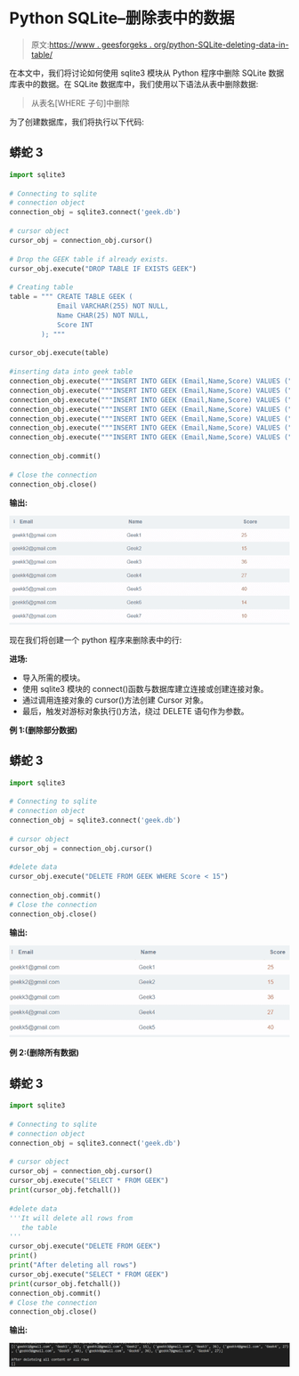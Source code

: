 # Python SQLite–删除表中的数据

> 原文:[https://www . geesforgeks . org/python-SQLite-deleting-data-in-table/](https://www.geeksforgeeks.org/python-sqlite-deleting-data-in-table/)

在本文中，我们将讨论如何使用 sqlite3 模块从 Python 程序中删除 SQLite 数据库表中的数据。在 SQLite 数据库中，我们使用以下语法从表中删除数据:

> 从表名[WHERE 子句]中删除

为了创建数据库，我们将执行以下代码:

## 蟒蛇 3

```py
import sqlite3

# Connecting to sqlite
# connection object
connection_obj = sqlite3.connect('geek.db')

# cursor object
cursor_obj = connection_obj.cursor()

# Drop the GEEK table if already exists.
cursor_obj.execute("DROP TABLE IF EXISTS GEEK")

# Creating table
table = """ CREATE TABLE GEEK (
            Email VARCHAR(255) NOT NULL,
            Name CHAR(25) NOT NULL,
            Score INT
        ); """

cursor_obj.execute(table)

#inserting data into geek table
connection_obj.execute("""INSERT INTO GEEK (Email,Name,Score) VALUES ("geekk1@gmail.com","Geek1",25)""")
connection_obj.execute("""INSERT INTO GEEK (Email,Name,Score) VALUES ("geekk2@gmail.com","Geek2",15)""")
connection_obj.execute("""INSERT INTO GEEK (Email,Name,Score) VALUES ("geekk3@gmail.com","Geek3",36)""")
connection_obj.execute("""INSERT INTO GEEK (Email,Name,Score) VALUES ("geekk4@gmail.com","Geek4",27)""")
connection_obj.execute("""INSERT INTO GEEK (Email,Name,Score) VALUES ("geekk5@gmail.com","Geek5",40)""")
connection_obj.execute("""INSERT INTO GEEK (Email,Name,Score) VALUES ("geekk6@gmail.com","Geek6",14)""")
connection_obj.execute("""INSERT INTO GEEK (Email,Name,Score) VALUES ("geekk7@gmail.com","Geek7",10)""")

connection_obj.commit()

# Close the connection
connection_obj.close()
```

**输出:**

![](img/bfe5d1e47df4df3870b2f6a3342d2bfd.png)

现在我们将创建一个 python 程序来删除表中的行:

**进场:**

*   导入所需的模块。
*   使用 sqlite3 模块的 connect()函数与数据库建立连接或创建连接对象。
*   通过调用连接对象的 cursor()方法创建 Cursor 对象。
*   最后，触发对游标对象执行()方法，绕过 DELETE 语句作为参数。

**例 1:(删除部分数据)**

## 蟒蛇 3

```py
import sqlite3

# Connecting to sqlite
# connection object
connection_obj = sqlite3.connect('geek.db')

# cursor object
cursor_obj = connection_obj.cursor()

#delete data
cursor_obj.execute("DELETE FROM GEEK WHERE Score < 15")

connection_obj.commit()
# Close the connection
connection_obj.close()
```

**输出:**

![](img/190e2f0017855e342c2da75e1bf65e39.png)

**例 2:(删除所有数据)**

## 蟒蛇 3

```py
import sqlite3

# Connecting to sqlite
# connection object
connection_obj = sqlite3.connect('geek.db')

# cursor object
cursor_obj = connection_obj.cursor()
cursor_obj.execute("SELECT * FROM GEEK")
print(cursor_obj.fetchall())

#delete data
'''It will delete all rows from
   the table
'''
cursor_obj.execute("DELETE FROM GEEK")
print()
print("After deleting all rows")
cursor_obj.execute("SELECT * FROM GEEK")
print(cursor_obj.fetchall())
connection_obj.commit()
# Close the connection
connection_obj.close()
```

**输出:**

![](img/4556116b2cb633a7b4fdca00e45b3acd.png)